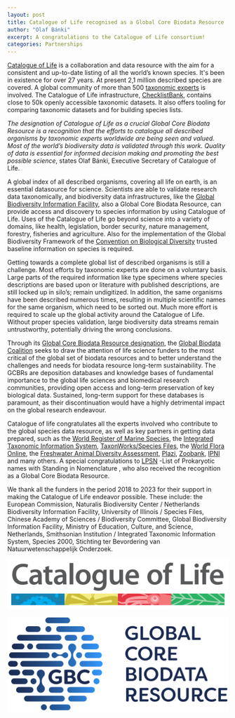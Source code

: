 ```yaml
---
layout: post
title: Catalogue of Life recognised as a Global Core Biodata Resource
author: "Olaf Bánki"
excerpt: A congratulations to the Catalogue of Life consortium!
categories: Partnerships
---
```


[Catalogue of Life](https://www.catalogueoflife.org/) is a collaboration and data resource with the aim for a consistent and up-to-date listing of all the world’s known species. It's been in existence for over 27 years. At present 2,1 million described species are covered. A global community of more than 500 [taxonomic experts](https://www.catalogueoflife.org/about/contributors) is involved. The Catalogue of Life infrastructure, [ChecklistBank](https://www.checklistbank.org), contains close to 50k openly accessible taxonomic datasets. It also offers tooling for comparing taxonomic datasets and for building species lists.

*The designation of Catalogue of Life as a crucial Global Core Biodata Resource is a recognition that the efforts to catalogue all described organisms by taxonomic experts worldwide are being seen and valued. Most of the world’s biodiversity data is validated through this work. Quality of data is essential for informed decision making and promoting the best possible science*, states Olaf Bánki, Executive Secretary of Catalogue of Life.

A global index of all described organisms, covering all life on earth, is an essential datasource for science. Scientists are able to validate research data taxonomically, and biodiversity data infrastructures, like the [Global Biodiversity Information Facility](https://www.gbif.org), also a Global Core Biodata Resource, can provide access and discovery to species information by using Catalogue of Life. Uses of the Catalogue of Life go beyond science into a variety of domains, like health, legislation, border security, nature management, forestry, fisheries and agriculture. Also for the implementation of the Global Biodiversity Framework of the [Convention on Biological Diversity](https://cbd.int) trusted baseline information on species is required.

Getting towards a complete global list of described organisms is still a challenge. Most efforts by taxonomic experts are done on a voluntary basis. Large parts of the required information like type specimens where species descriptions are based upon or literature with published descriptions, are still locked up in silo’s; remain undigitized. In addition, the same organisms have been described numerous times, resulting in multiple scientific names for the same organism, which need to be sorted out. Much more effort is required to scale up the global activity around the Catalogue of Life. Without proper species validation, large biodiversity data streams remain untrustworthy, potentially driving the wrong conclusions.

Through its [Global Core Biodata Resource designation](https://globalbiodata.org/what-we-do/global-core-biodata-resources/list-of-current-global-core-biodata-resources/), the [Global Biodata Coalition](https://globalbiodata.org/) seeks to draw the attention of life science funders to the most critical of the global set of biodata resources and to better understand the challenges and needs for biodata resource long-term sustainability. The GCBRs are deposition databases and knowledge bases of fundamental importance to the global life sciences and biomedical research communities, providing open access and long-term preservation of key biological data. Sustained, long-term support for these databases is paramount, as their discontinuation would have a highly detrimental impact on the global research endeavour.
 
Catalogue of life congratulates all the experts involved who contribute to the global species data resource, as well as key partners in getting data prepared, such as the [World Register of Marine Species](https://www.marinespecies.org/), the [Integrated Taxonomic Information System](https://www.itis.gov/), [TaxonWorks/Species Files](https://taxonworks.org/), the [World Flora Online](https://www.worldfloraonline.org/), the [Freshwater Animal Diversity Assessment](http://fada.biodiversity.be/), [Plazi](https://plazi.org/), [Zoobank](https://zoobank.org/), [IPNI](https://www.ipni.org/) and many others. A special congratulations to [LPSN](https://www.bacterio.net/) -List of Prokaryotic names with Standing in Nomenclature , who also received the recognition as a Global Core Biodata Resource.

We thank all the funders in the period 2018 to 2023 for their support in making the Catalogue of Life endeavor possible. These include: the European Commission, Naturalis Biodiversity Center / Netherlands Biodiversity Information Facility, University of Illinois / Species Files, Chinese Academy of Sciences / Biodiversity Committee, Global Biodiversity Information Facility, Ministry of Education, Culture, and Science, Netherlands, Smithsonian Institution / Integrated Taxonomic Information System, Species 2000, Stichting ter Bevordering van Natuurwetenschappelijk Onderzoek.

![Catalogue of LIfe Logo](/images/logos/col_logo.svg)

![Global Core Biodata Resource Logo](/images/logos/GCBR-Logo-RGB.svg)
